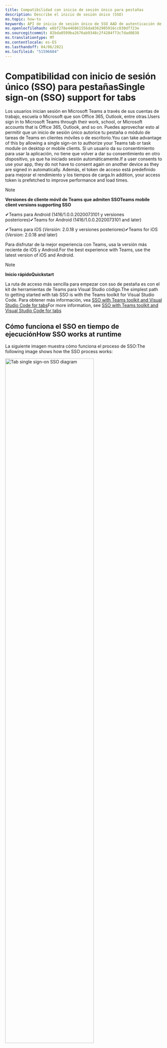 ```yaml
---
title: Compatibilidad con inicio de sesión único para pestañas
description: Describe el inicio de sesión único (SSO)
ms.topic: how-to
keywords: API de inicio de sesión único de SSO AAD de autenticación de teams
ms.openlocfilehash: e6bf278e446861556da8362905916cc030df723e
ms.sourcegitcommit: 82bda0599ba2676ab9348c2f4284f73c7dad0838
ms.translationtype: MT
ms.contentlocale: es-ES
ms.lasthandoff: 04/06/2021
ms.locfileid: "51596684"
---
```

# <a name="single-sign-on-sso-support-for-tabs"></a><span data-ttu-id="9a109-104">Compatibilidad con inicio de sesión único (SSO) para pestañas</span><span class="sxs-lookup"><span data-stu-id="9a109-104">Single sign-on (SSO) support for tabs</span></span>

<span data-ttu-id="9a109-105">Los usuarios inician sesión en Microsoft Teams a través de sus cuentas de trabajo, escuela o Microsoft que son Office 365, Outlook, entre otras.</span><span class="sxs-lookup"><span data-stu-id="9a109-105">Users sign in to Microsoft Teams through their work, school, or Microsoft accounts that is Office 365, Outlook, and so on.</span></span> <span data-ttu-id="9a109-106">Puedes aprovechar esto al permitir que un inicio de sesión único autorice tu pestaña o módulo de tareas de Teams en clientes móviles o de escritorio.</span><span class="sxs-lookup"><span data-stu-id="9a109-106">You can take advantage of this by allowing a single sign-on to authorize your Teams tab or task module on desktop or mobile clients.</span></span> <span data-ttu-id="9a109-107">Si un usuario da su consentimiento para usar la aplicación, no tiene que volver a dar su consentimiento en otro dispositivo, ya que ha iniciado sesión automáticamente.</span><span class="sxs-lookup"><span data-stu-id="9a109-107">If a user consents to use your app, they do not have to consent again on another device as they are signed in automatically.</span></span> <span data-ttu-id="9a109-108">Además, el token de acceso está predefinido para mejorar el rendimiento y los tiempos de carga.</span><span class="sxs-lookup"><span data-stu-id="9a109-108">In addition, your access token is prefetched to improve performance and load times.</span></span>

> [!NOTE]
> <span data-ttu-id="9a109-109">**Versiones de cliente móvil de Teams que admiten SSO**</span><span class="sxs-lookup"><span data-stu-id="9a109-109">**Teams mobile client versions supporting SSO**</span></span>  
>
> <span data-ttu-id="9a109-110">✔Teams para Android (1416/1.0.0.2020073101 y versiones posteriores)</span><span class="sxs-lookup"><span data-stu-id="9a109-110">✔Teams for Android (1416/1.0.0.2020073101 and later)</span></span>
>
> <span data-ttu-id="9a109-111">✔Teams para iOS (_Versión_: 2.0.18 y versiones posteriores)</span><span class="sxs-lookup"><span data-stu-id="9a109-111">✔Teams for iOS (_Version_: 2.0.18 and later)</span></span>  
>
> <span data-ttu-id="9a109-112">Para disfrutar de la mejor experiencia con Teams, usa la versión más reciente de iOS y Android.</span><span class="sxs-lookup"><span data-stu-id="9a109-112">For the best experience with Teams, use the latest version of iOS and Android.</span></span>

> [!NOTE]
> <span data-ttu-id="9a109-113">**Inicio rápido**</span><span class="sxs-lookup"><span data-stu-id="9a109-113">**Quickstart**</span></span>  
>
> <span data-ttu-id="9a109-114">La ruta de acceso más sencilla para empezar con sso de pestaña es con el kit de herramientas de Teams para Visual Studio código.</span><span class="sxs-lookup"><span data-stu-id="9a109-114">The simplest path to getting started with tab SSO is with the Teams toolkit for Visual Studio Code.</span></span> <span data-ttu-id="9a109-115">Para obtener más información, vea [SSO with Teams toolkit and Visual Studio Code for tabs](../../../toolkit/visual-studio-code-tab-sso.md)</span><span class="sxs-lookup"><span data-stu-id="9a109-115">For more information, see [SSO with Teams toolkit and Visual Studio Code for tabs](../../../toolkit/visual-studio-code-tab-sso.md)</span></span>

## <a name="how-sso-works-at-runtime"></a><span data-ttu-id="9a109-116">Cómo funciona el SSO en tiempo de ejecución</span><span class="sxs-lookup"><span data-stu-id="9a109-116">How SSO works at runtime</span></span>

<span data-ttu-id="9a109-117">La siguiente imagen muestra cómo funciona el proceso de SSO:</span><span class="sxs-lookup"><span data-stu-id="9a109-117">The following image shows how the SSO process works:</span></span>

<!-- markdownlint-disable MD033 -->
<img src="~/assets/images/tabs/tabs-sso-diagram.png" alt="Tab single sign-on SSO diagram" width="75%"/>

1. <span data-ttu-id="9a109-118">En la pestaña, se realiza una llamada de JavaScript a `getAuthToken()` .</span><span class="sxs-lookup"><span data-stu-id="9a109-118">In the tab, a JavaScript call is made to `getAuthToken()`.</span></span> <span data-ttu-id="9a109-119">Esto indica a Teams que obtenga un token de autenticación para la aplicación de pestaña.</span><span class="sxs-lookup"><span data-stu-id="9a109-119">This tells Teams to obtain an authentication token for the tab application.</span></span>
2. <span data-ttu-id="9a109-120">Si es la primera vez que el usuario actual usa la aplicación de pestaña, hay un mensaje de solicitud para dar su consentimiento si se requiere consentimiento o para administrar la autenticación de paso a paso, como la autenticación en dos fases.</span><span class="sxs-lookup"><span data-stu-id="9a109-120">If this is the first time the current user has used your tab application, there is a request prompt to consent if consent is required or to handle step-up authentication such as two-factor authentication.</span></span>
3. <span data-ttu-id="9a109-121">Teams solicita el token de aplicación de tabulación desde el punto de conexión de Azure Active Directory (AAD) para el usuario actual.</span><span class="sxs-lookup"><span data-stu-id="9a109-121">Teams requests the tab application token from the Azure Active Directory (AAD) endpoint for the current user.</span></span>
4. <span data-ttu-id="9a109-122">AAD envía el token de aplicación de pestaña a la aplicación teams.</span><span class="sxs-lookup"><span data-stu-id="9a109-122">AAD sends the tab application token to the Teams application.</span></span>
5. <span data-ttu-id="9a109-123">Teams envía el token de aplicación de pestaña a la pestaña como parte del objeto de resultado devuelto por la `getAuthToken()` llamada.</span><span class="sxs-lookup"><span data-stu-id="9a109-123">Teams sends the tab application token to the tab as part of the result object returned by the `getAuthToken()` call.</span></span>
6. <span data-ttu-id="9a109-124">El token se analiza en la aplicación de pestaña mediante JavaScript, para extraer la información necesaria, como la dirección de correo electrónico del usuario.</span><span class="sxs-lookup"><span data-stu-id="9a109-124">The token is parsed in the tab application using JavaScript, to extract required information, such as the user's email address.</span></span>

> [!NOTE]
> <span data-ttu-id="9a109-125">El solo es válido para dar su consentimiento a un conjunto limitado de API de nivel de usuario que son correo `getAuthToken()` electrónico, perfil, offline_access y OpenId.</span><span class="sxs-lookup"><span data-stu-id="9a109-125">The `getAuthToken()` is only valid for consenting to a limited set of user-level APIs that is email, profile, offline_access and OpenId.</span></span> <span data-ttu-id="9a109-126">No se usa para otros ámbitos de Graph, como `User.Read` o `Mail.Read` .</span><span class="sxs-lookup"><span data-stu-id="9a109-126">It is not used for further Graph scopes such as `User.Read` or `Mail.Read`.</span></span> <span data-ttu-id="9a109-127">Para obtener soluciones alternativas sugeridas, [vea ámbitos de Graph adicionales](#apps-that-require-additional-graph-scopes).</span><span class="sxs-lookup"><span data-stu-id="9a109-127">For suggested workarounds, see [additional Graph scopes](#apps-that-require-additional-graph-scopes).</span></span>

<span data-ttu-id="9a109-128">La API de SSO también funciona en [módulos de tareas](../../../task-modules-and-cards/what-are-task-modules.md) que insertan contenido web.</span><span class="sxs-lookup"><span data-stu-id="9a109-128">The SSO API also works in [task modules](../../../task-modules-and-cards/what-are-task-modules.md) that embed web content.</span></span>

## <a name="develop-an-sso-microsoft-teams-tab"></a><span data-ttu-id="9a109-129">Desarrollar una pestaña sso de Microsoft Teams</span><span class="sxs-lookup"><span data-stu-id="9a109-129">Develop an SSO Microsoft Teams tab</span></span>

<span data-ttu-id="9a109-130">En esta sección se describen las tareas relacionadas con la creación de una pestaña de Teams que usa SSO.</span><span class="sxs-lookup"><span data-stu-id="9a109-130">This section describes the tasks involved in creating a Teams tab that uses SSO.</span></span> <span data-ttu-id="9a109-131">Estas tareas son independientes del lenguaje y del marco.</span><span class="sxs-lookup"><span data-stu-id="9a109-131">These tasks are language- and framework-agnostic.</span></span>

### <a name="1-create-your-aad-application"></a><span data-ttu-id="9a109-132">1. Crear la aplicación de AAD</span><span class="sxs-lookup"><span data-stu-id="9a109-132">1. Create your AAD application</span></span>

<span data-ttu-id="9a109-133">**Para registrar la aplicación en la información general [del portal de AAD](https://azure.microsoft.com/features/azure-portal/)**</span><span class="sxs-lookup"><span data-stu-id="9a109-133">**To register your application in the [AAD portal](https://azure.microsoft.com/features/azure-portal/) overview**</span></span>

1. <span data-ttu-id="9a109-134">Obtener el [identificador de aplicación de AAD](/azure/active-directory/develop/howto-create-service-principal-portal#get-values-for-signing-in).</span><span class="sxs-lookup"><span data-stu-id="9a109-134">Get your [AAD Application ID](/azure/active-directory/develop/howto-create-service-principal-portal#get-values-for-signing-in).</span></span>
2. <span data-ttu-id="9a109-135">Especifique los permisos que la aplicación necesita para el extremo de AAD y, opcionalmente, Graph.</span><span class="sxs-lookup"><span data-stu-id="9a109-135">Specify the permissions that your application needs for the AAD endpoint and, optionally, Graph.</span></span>
3. <span data-ttu-id="9a109-136">[Conceder permisos para](/azure/active-directory/develop/howto-create-service-principal-portal#configure-access-policies-on-resources) aplicaciones de escritorio, web y móviles de Teams.</span><span class="sxs-lookup"><span data-stu-id="9a109-136">[Grant permissions](/azure/active-directory/develop/howto-create-service-principal-portal#configure-access-policies-on-resources) for Teams desktop, web, and mobile applications.</span></span>
4. <span data-ttu-id="9a109-137">Para autorizar previamente Teams, seleccione el botón Agregar **un** ámbito y, en el panel que se abre, **escriba access_as_user** como nombre **de ámbito**.</span><span class="sxs-lookup"><span data-stu-id="9a109-137">Pre-authorize Teams by selecting the **Add a scope** button and in the panel that opens, enter **access_as_user** as the **Scope name**.</span></span>

> [!NOTE]
> <span data-ttu-id="9a109-138">Hay algunas restricciones importantes que debe saber:</span><span class="sxs-lookup"><span data-stu-id="9a109-138">There are some important restrictions that you must know:</span></span>
>
> * <span data-ttu-id="9a109-139">Solo se admiten permisos de api de Graph de nivel de usuario, es decir, correo electrónico, perfil, offline_access, OpenId.</span><span class="sxs-lookup"><span data-stu-id="9a109-139">Only user-level Graph API permissions are supported that is, email, profile, offline_access, OpenId.</span></span> <span data-ttu-id="9a109-140">Si debe tener acceso a otros ámbitos de Graph, como `User.Read` o , vea la solución alternativa `Mail.Read` [recomendada](#apps-that-require-additional-graph-scopes).</span><span class="sxs-lookup"><span data-stu-id="9a109-140">If you must have access to other Graph scopes such as `User.Read` or `Mail.Read`, see [recommended workaround](#apps-that-require-additional-graph-scopes).</span></span>
> * <span data-ttu-id="9a109-141">Es importante que el nombre de dominio de la aplicación sea el mismo que el nombre de dominio registrado para la aplicación de AAD.</span><span class="sxs-lookup"><span data-stu-id="9a109-141">It is important that your application's domain name is the same as the domain name you have registered for your AAD application.</span></span>
> * <span data-ttu-id="9a109-142">Actualmente, no se admiten varios dominios por aplicación.</span><span class="sxs-lookup"><span data-stu-id="9a109-142">Currently multiple domains per app are not supported.</span></span>
> * <span data-ttu-id="9a109-143">Las aplicaciones que usan `azurewebsites.net` el dominio no se admiten porque es demasiado común y pueden ser un riesgo de seguridad.</span><span class="sxs-lookup"><span data-stu-id="9a109-143">Applications that use the `azurewebsites.net` domain are not supported as it is too common and can be a security risk.</span></span>

<span data-ttu-id="9a109-144">**Para registrar la aplicación a través del portal de AAD**</span><span class="sxs-lookup"><span data-stu-id="9a109-144">**To register your app through the AAD portal**</span></span>

1. <span data-ttu-id="9a109-145">Registrar una nueva aplicación en el portal [de registros de aplicaciones de AAD.](https://go.microsoft.com/fwlink/?linkid=2083908)</span><span class="sxs-lookup"><span data-stu-id="9a109-145">Register a new application in the [AAD App Registrations](https://go.microsoft.com/fwlink/?linkid=2083908) portal.</span></span>
2. <span data-ttu-id="9a109-146">Seleccione **Nuevo registro**.</span><span class="sxs-lookup"><span data-stu-id="9a109-146">Select **New Registration**.</span></span> <span data-ttu-id="9a109-147">Aparece **la página** Registrar una aplicación.</span><span class="sxs-lookup"><span data-stu-id="9a109-147">The **Register an application** page appears.</span></span>
3. <span data-ttu-id="9a109-148">En la **página Registrar una aplicación,** escriba los siguientes valores:</span><span class="sxs-lookup"><span data-stu-id="9a109-148">In the **Register an application** page, enter the following values:</span></span>
    1. <span data-ttu-id="9a109-149">Escribe un **nombre** para la aplicación.</span><span class="sxs-lookup"><span data-stu-id="9a109-149">Enter a **Name** for your app.</span></span>
    2. <span data-ttu-id="9a109-150">Elija los **tipos de cuenta admitidos,** seleccione un único inquilino o tipo de cuenta multiempresa.</span><span class="sxs-lookup"><span data-stu-id="9a109-150">Choose the **Supported account types**, select single tenant or multitenant account type.</span></span> <span data-ttu-id="9a109-151">¹</span><span class="sxs-lookup"><span data-stu-id="9a109-151">¹</span></span>
    * <span data-ttu-id="9a109-152">Deje **URI de redireccionamiento** vacía.</span><span class="sxs-lookup"><span data-stu-id="9a109-152">Leave **Redirect URI** empty.</span></span>
    3. <span data-ttu-id="9a109-153">Elija **Registrar**.</span><span class="sxs-lookup"><span data-stu-id="9a109-153">Choose **Register**.</span></span>
4. <span data-ttu-id="9a109-154">En la página de información general, copie y guarde el **identificador de aplicación (cliente).**</span><span class="sxs-lookup"><span data-stu-id="9a109-154">On the overview page, copy and save the **Application (client) ID**.</span></span> <span data-ttu-id="9a109-155">Debe tenerla más adelante al actualizar el manifiesto de la aplicación de Teams.</span><span class="sxs-lookup"><span data-stu-id="9a109-155">You must have it later when updating your Teams application manifest.</span></span>
5. <span data-ttu-id="9a109-156">En **Administrar**, seleccione **Exponer una API**</span><span class="sxs-lookup"><span data-stu-id="9a109-156">Under **Manage**, select **Expose an API**.</span></span>
6. <span data-ttu-id="9a109-157">Seleccione el **vínculo Establecer** para generar el URI de id. de aplicación con el formato `api://{AppID}` de .</span><span class="sxs-lookup"><span data-stu-id="9a109-157">Select the **Set** link to generate the Application ID URI in the form of `api://{AppID}`.</span></span> <span data-ttu-id="9a109-158">Inserte el nombre de dominio completo con una barra diagonal "/" anexada al final, entre las barras diagonales dobles y el GUID.</span><span class="sxs-lookup"><span data-stu-id="9a109-158">Insert your fully qualified domain name with a forward slash "/" appended to the end, between the double forward slashes and the GUID.</span></span> <span data-ttu-id="9a109-159">El identificador completo debe tener el formato `api://fully-qualified-domain-name.com/{AppID}` de .</span><span class="sxs-lookup"><span data-stu-id="9a109-159">The entire ID must have the form of `api://fully-qualified-domain-name.com/{AppID}`.</span></span> <span data-ttu-id="9a109-160">² Por ejemplo, `api://subdomain.example.com/00000000-0000-0000-0000-000000000000` .</span><span class="sxs-lookup"><span data-stu-id="9a109-160">² For example, `api://subdomain.example.com/00000000-0000-0000-0000-000000000000`.</span></span> <span data-ttu-id="9a109-161">El nombre de dominio completo es el nombre de dominio legible desde el que se sirve la aplicación.</span><span class="sxs-lookup"><span data-stu-id="9a109-161">The fully qualified domain name is the human readable domain name from which your app is served.</span></span> <span data-ttu-id="9a109-162">Si usa un servicio de túnel como ngrok, debe actualizar este valor siempre que cambie su subdominio ngrok.</span><span class="sxs-lookup"><span data-stu-id="9a109-162">If you are using a tunneling service such as ngrok, you must update this value whenever your ngrok subdomain changes.</span></span>
7. <span data-ttu-id="9a109-163">Seleccione **Agregar un ámbito**.</span><span class="sxs-lookup"><span data-stu-id="9a109-163">Select **Add a scope**.</span></span> <span data-ttu-id="9a109-164">En el panel que se abre, **escriba access_as_user** como el nombre **de ámbito**.</span><span class="sxs-lookup"><span data-stu-id="9a109-164">In the panel that opens, enter **access_as_user** as the **Scope name**.</span></span>
8. <span data-ttu-id="9a109-165">En el **cuadro ¿Quién puede dar su consentimiento?,** escriba **Administradores y usuarios**.</span><span class="sxs-lookup"><span data-stu-id="9a109-165">In the **Who can consent?** box, enter **Admins and users**.</span></span>
9. <span data-ttu-id="9a109-166">Escriba los detalles en los cuadros para configurar los mensajes de consentimiento de usuario y administrador con los valores adecuados para el `access_as_user` ámbito:</span><span class="sxs-lookup"><span data-stu-id="9a109-166">Enter the details in the boxes for configuring the admin and user consent prompts with values that are appropriate for the `access_as_user` scope:</span></span>
    * <span data-ttu-id="9a109-167">**Título del consentimiento de administrador:** Teams puede tener acceso al perfil del usuario.</span><span class="sxs-lookup"><span data-stu-id="9a109-167">**Admin consent title:** Teams can access the user’s profile.</span></span>
    * <span data-ttu-id="9a109-168">**Descripción del consentimiento de administrador:** Teams puede llamar a las API web de la aplicación como el usuario actual.</span><span class="sxs-lookup"><span data-stu-id="9a109-168">**Admin consent description**: Teams can call the app’s web APIs as the current user.</span></span>
    * <span data-ttu-id="9a109-169">**Título de consentimiento de** usuario: Teams puede tener acceso a su perfil y realizar solicitudes en su nombre.</span><span class="sxs-lookup"><span data-stu-id="9a109-169">**User consent title**: Teams can access your profile and make requests on your behalf.</span></span>
    * <span data-ttu-id="9a109-170">**Descripción del consentimiento del usuario:** Teams puede llamar a las API de esta aplicación con los mismos derechos que tú.</span><span class="sxs-lookup"><span data-stu-id="9a109-170">**User consent description:** Teams can call this app’s APIs with the same rights as you have.</span></span>
10. <span data-ttu-id="9a109-171">Asegúrese de que **Estado** se establece en **Habilitado**.</span><span class="sxs-lookup"><span data-stu-id="9a109-171">Ensure that **State** is set to **Enabled**.</span></span>
11. <span data-ttu-id="9a109-172">Seleccione **Agregar ámbito** para guardar los detalles.</span><span class="sxs-lookup"><span data-stu-id="9a109-172">Select **Add scope** to save the details.</span></span> <span data-ttu-id="9a109-173">La parte de dominio del **nombre de** ámbito que se muestra debajo del campo de texto debe coincidir automáticamente con el URI de **id.** de aplicación establecido en el paso anterior, con `/access_as_user` anexado al final `api://subdomain.example.com/00000000-0000-0000-0000-000000000000/access_as_user` .</span><span class="sxs-lookup"><span data-stu-id="9a109-173">The domain part of the **Scope name** displayed below the text field must automatically match the **Application ID** URI set in the previous step, with `/access_as_user` appended to the end `api://subdomain.example.com/00000000-0000-0000-0000-000000000000/access_as_user`.</span></span>
12. <span data-ttu-id="9a109-174">En la **sección Aplicaciones cliente autorizadas,** identifique las aplicaciones que desea autorizar para la aplicación web de la aplicación.</span><span class="sxs-lookup"><span data-stu-id="9a109-174">In the **Authorized client applications** section, identify the applications that you want to authorize for your app’s web application.</span></span> <span data-ttu-id="9a109-175">Seleccione **Agregar una aplicación cliente**.</span><span class="sxs-lookup"><span data-stu-id="9a109-175">Select **Add a client application**.</span></span> <span data-ttu-id="9a109-176">Escriba cada uno de los siguientes IDs de cliente y seleccione el ámbito autorizado que creó en el paso anterior:</span><span class="sxs-lookup"><span data-stu-id="9a109-176">Enter each of the following client IDs and select the authorized scope you created in the previous step:</span></span>
    * <span data-ttu-id="9a109-177">`1fec8e78-bce4-4aaf-ab1b-5451cc387264` para la aplicación móvil o de escritorio de Teams.</span><span class="sxs-lookup"><span data-stu-id="9a109-177">`1fec8e78-bce4-4aaf-ab1b-5451cc387264` for Teams mobile or desktop application.</span></span>
    * <span data-ttu-id="9a109-178">`5e3ce6c0-2b1f-4285-8d4b-75ee78787346` para la aplicación web de Teams.</span><span class="sxs-lookup"><span data-stu-id="9a109-178">`5e3ce6c0-2b1f-4285-8d4b-75ee78787346` for Teams web application.</span></span>
13. <span data-ttu-id="9a109-179">Vaya a **Permisos de API**.</span><span class="sxs-lookup"><span data-stu-id="9a109-179">Navigate to **API Permissions**.</span></span> <span data-ttu-id="9a109-180">Seleccione **Agregar permisos delegados** de Microsoft Graph y, a continuación,  >    >  agregue los siguientes permisos de la API de Graph:</span><span class="sxs-lookup"><span data-stu-id="9a109-180">Select **Add a permission** > **Microsoft Graph** > **Delegated permissions**, then add the following permissions from Graph API:</span></span>
    * <span data-ttu-id="9a109-181">User.Read habilitado de forma predeterminada</span><span class="sxs-lookup"><span data-stu-id="9a109-181">User.Read enabled by default</span></span>
    * <span data-ttu-id="9a109-182">email</span><span class="sxs-lookup"><span data-stu-id="9a109-182">email</span></span>
    * <span data-ttu-id="9a109-183">offline_access</span><span class="sxs-lookup"><span data-stu-id="9a109-183">offline_access</span></span>
    * <span data-ttu-id="9a109-184">OpenId</span><span class="sxs-lookup"><span data-stu-id="9a109-184">OpenId</span></span>
    * <span data-ttu-id="9a109-185">perfil</span><span class="sxs-lookup"><span data-stu-id="9a109-185">profile</span></span>

14. <span data-ttu-id="9a109-186">Vaya a **Autenticación**.</span><span class="sxs-lookup"><span data-stu-id="9a109-186">Navigate to **Authentication**.</span></span>

    <span data-ttu-id="9a109-187">Si no se ha concedido el consentimiento de administrador de TI a una aplicación, los usuarios tendrán que dar su consentimiento la primera vez que usen una aplicación.</span><span class="sxs-lookup"><span data-stu-id="9a109-187">If an app has not been granted IT admin consent, users have to provide consent the first time they use an app.</span></span>

    <span data-ttu-id="9a109-188">Para escribir un URI de redireccionamiento:</span><span class="sxs-lookup"><span data-stu-id="9a109-188">To enter a redirect URI:</span></span>
    * <span data-ttu-id="9a109-189">Seleccione **Agregar una plataforma**.</span><span class="sxs-lookup"><span data-stu-id="9a109-189">Select **Add a platform**.</span></span>
    * <span data-ttu-id="9a109-190">Seleccione **web**.</span><span class="sxs-lookup"><span data-stu-id="9a109-190">Select **web**.</span></span>
    * <span data-ttu-id="9a109-191">Escribe el **URI de redireccionamiento** de la aplicación.</span><span class="sxs-lookup"><span data-stu-id="9a109-191">Enter the **redirect URI** for your app.</span></span> <span data-ttu-id="9a109-192">Esta es la página donde un flujo de concesión implícito correcto redirige al usuario.</span><span class="sxs-lookup"><span data-stu-id="9a109-192">This is the page where a successful implicit grant flow redirects the user.</span></span> <span data-ttu-id="9a109-193">Este es el mismo nombre de dominio completo que escribió en el paso 5 seguido de la ruta de api a la que se envía una respuesta de autenticación.</span><span class="sxs-lookup"><span data-stu-id="9a109-193">This is the same fully qualified domain name that you entered in step 5 followed by the API route where an authentication response is sent.</span></span> <span data-ttu-id="9a109-194">Si sigue cualquiera de los ejemplos de Teams, se trata de `https://subdomain.example.com/auth-end` .</span><span class="sxs-lookup"><span data-stu-id="9a109-194">If you are following any of the Teams samples, this is `https://subdomain.example.com/auth-end`.</span></span>

    <span data-ttu-id="9a109-195">Habilite la concesión implícita activando los siguientes cuadros: ✔ token de identificador ✔ token de acceso</span><span class="sxs-lookup"><span data-stu-id="9a109-195">Enable implicit grant by checking the following boxes: ✔ ID Token ✔ Access Token</span></span>

<span data-ttu-id="9a109-196">¡Enhorabuena!</span><span class="sxs-lookup"><span data-stu-id="9a109-196">Congratulations!</span></span> <span data-ttu-id="9a109-197">Has completado los requisitos previos de registro de la aplicación para continuar con la pestaña APLICACIÓN SSO.</span><span class="sxs-lookup"><span data-stu-id="9a109-197">You have completed the app registration prerequisites to proceed with your tab SSO app.</span></span>

> [!NOTE]
>
> * <span data-ttu-id="9a109-198">¹ Si la aplicación de AAD está registrada en el mismo inquilino en el que realizas una solicitud de autenticación en Teams, no se puede pedir al usuario su consentimiento y se le concede un token de acceso de inmediato.</span><span class="sxs-lookup"><span data-stu-id="9a109-198">¹ If your AAD app is registered in the same tenant where you are making an authentication request in Teams, the user cannot be asked to consent and is granted an access token right away.</span></span> <span data-ttu-id="9a109-199">Los usuarios solo consienten estos permisos si la aplicación AAD está registrada en un inquilino diferente.</span><span class="sxs-lookup"><span data-stu-id="9a109-199">Users only consent to these permissions if the AAD app is registered in a different tenant.</span></span>
> * <span data-ttu-id="9a109-200">² Si el dominio personalizado no se agrega a AAD, se produce un error que indica que el nombre de host no debe basarse en un dominio ya propiedad.</span><span class="sxs-lookup"><span data-stu-id="9a109-200">² If the custom domain is not added to AAD, you get an error stating that the host name must not be based on an already owned domain.</span></span> <span data-ttu-id="9a109-201">Para agregar un dominio personalizado a AAD y registrarlo, siga el procedimiento agregar un nombre de dominio [personalizado al procedimiento de AAD](/azure/active-directory/fundamentals/add-custom-domain) y, a continuación, repita el paso 5.</span><span class="sxs-lookup"><span data-stu-id="9a109-201">To add custom domain to AAD and register it, follow the [add a custom domain name to AAD](/azure/active-directory/fundamentals/add-custom-domain) procedure, and then repeat step 5.</span></span> <span data-ttu-id="9a109-202">También puede obtener este error si no ha iniciado sesión con credenciales de administrador en el arrendamiento de Office 365.</span><span class="sxs-lookup"><span data-stu-id="9a109-202">You can also get this error if you are not signed in with Admin credentials in the Office 365 tenancy.</span></span>
> * <span data-ttu-id="9a109-203">Si no recibe el nombre principal de usuario (UPN)) en el token de acceso devuelto, puede agregarlo como una notificación opcional [en](https://docs.microsoft.com/azure/active-directory/develop/active-directory-optional-claims) AAD.</span><span class="sxs-lookup"><span data-stu-id="9a109-203">If you are not receiving the user principal name (UPN)) in the returned access token, you can add it as an [optional claim](https://docs.microsoft.com/azure/active-directory/develop/active-directory-optional-claims) in AAD.</span></span>

### <a name="2-update-your-teams-application-manifest"></a><span data-ttu-id="9a109-204">2. Actualizar el manifiesto de la aplicación de Teams</span><span class="sxs-lookup"><span data-stu-id="9a109-204">2. Update your Teams application manifest</span></span>

<span data-ttu-id="9a109-205">Use el siguiente código para agregar nuevas propiedades al manifiesto de Teams:</span><span class="sxs-lookup"><span data-stu-id="9a109-205">Use the following code to add new properties to your Teams manifest:</span></span>

```json
"webApplicationInfo": {
  "id": "00000000-0000-0000-0000-000000000000",
  "resource": "api://subdomain.example.com/00000000-0000-0000-0000-000000000000"
}
```

* <span data-ttu-id="9a109-206">**WebApplicationInfo** es el elemento principal de los siguientes elementos:</span><span class="sxs-lookup"><span data-stu-id="9a109-206">**WebApplicationInfo** is the parent of the following elements:</span></span>

> [!div class="checklist"]
> * <span data-ttu-id="9a109-207">**id:** el identificador de cliente de la aplicación.</span><span class="sxs-lookup"><span data-stu-id="9a109-207">**id** - The client ID of the application.</span></span> <span data-ttu-id="9a109-208">Este es el identificador de aplicación que obtuvo como parte del registro de la aplicación con Azure AD.</span><span class="sxs-lookup"><span data-stu-id="9a109-208">This is the application ID that you obtained as part of registering the application with Azure AD.</span></span>
>* <span data-ttu-id="9a109-209">**resource:** el dominio y el subdominio de la aplicación.</span><span class="sxs-lookup"><span data-stu-id="9a109-209">**resource** - The domain and subdomain of your application.</span></span> <span data-ttu-id="9a109-210">Este es el mismo URI (incluido el `api://` protocolo) que registró al crear `scope` el paso 6.</span><span class="sxs-lookup"><span data-stu-id="9a109-210">This is the same URI (including the `api://` protocol) that you registered when creating your `scope` in step 6.</span></span> <span data-ttu-id="9a109-211">No debe incluir la ruta `access_as_user` de acceso en el recurso.</span><span class="sxs-lookup"><span data-stu-id="9a109-211">You must not include the `access_as_user` path in your resource.</span></span> <span data-ttu-id="9a109-212">La parte de dominio de este URI debe coincidir con el dominio, incluidos los subdominios, que se usan en las direcciones URL del manifiesto de la aplicación de Teams.</span><span class="sxs-lookup"><span data-stu-id="9a109-212">The domain part of this URI must match the domain, including any subdomains, used in the URLs of your Teams application manifest.</span></span>

> [!NOTE]
>
>* <span data-ttu-id="9a109-213">El recurso de una aplicación de AAD suele ser la raíz de la dirección URL del sitio y el appID (por ejemplo, `api://subdomain.example.com/00000000-0000-0000-0000-000000000000` ).</span><span class="sxs-lookup"><span data-stu-id="9a109-213">The resource for an AAD app is usually the root of its site URL and the appID (e.g. `api://subdomain.example.com/00000000-0000-0000-0000-000000000000`).</span></span> <span data-ttu-id="9a109-214">Este valor también se usa para garantizar que la solicitud viene del mismo dominio.</span><span class="sxs-lookup"><span data-stu-id="9a109-214">This value is also used to ensure your request is coming from the same domain.</span></span> <span data-ttu-id="9a109-215">Asegúrese de que `contentURL` la pestaña usa los mismos dominios que la propiedad de recurso.</span><span class="sxs-lookup"><span data-stu-id="9a109-215">Ensure that the `contentURL` for your tab uses the same domains as your resource property.</span></span>
>* <span data-ttu-id="9a109-216">Debe usar la versión 1.5 del manifiesto o posterior para implementar el `webApplicationInfo` campo.</span><span class="sxs-lookup"><span data-stu-id="9a109-216">You must use manifest version 1.5 or higher to implement the `webApplicationInfo` field.</span></span>

### <a name="3-get-an-authentication-token-from-your-client-side-code"></a><span data-ttu-id="9a109-217">3. Obtener un token de autenticación del código del lado cliente</span><span class="sxs-lookup"><span data-stu-id="9a109-217">3. Get an authentication token from your client-side code</span></span>

<span data-ttu-id="9a109-218">Use la siguiente API de autenticación:</span><span class="sxs-lookup"><span data-stu-id="9a109-218">Use the following authentication API:</span></span>

```javascript
var authTokenRequest = {
  successCallback: function(result) { console.log("Success: " + result); },
  failureCallback: function(error) { console.log("Failure: " + error); }
};
microsoftTeams.authentication.getAuthToken(authTokenRequest);
```

<span data-ttu-id="9a109-219">Al llamar: y se requiere un consentimiento de usuario adicional para los permisos de nivel de usuario, se muestra un cuadro de diálogo al usuario `getAuthToken` para conceder un consentimiento adicional.</span><span class="sxs-lookup"><span data-stu-id="9a109-219">When you call `getAuthToken` - and additional user consent is required for user-level permissions, a dialog is shown to the user to grant additional consent.</span></span>

<span data-ttu-id="9a109-220">Después de recibir el token de acceso en la devolución de llamada correcta, puede descodificar el token de acceso para ver las notificaciones asociadas con ese token.</span><span class="sxs-lookup"><span data-stu-id="9a109-220">After you receive the access token in the success callback, you can decode the access token to view the claims associated with that token.</span></span> <span data-ttu-id="9a109-221">Opcionalmente, puedes copiar y pegar manualmente el token de acceso en una herramienta, como jwt.ms [inspeccionar](https://jwt.ms/) su contenido.</span><span class="sxs-lookup"><span data-stu-id="9a109-221">Optionally, you can manually copy and paste the access token into a tool, such as [jwt.ms](https://jwt.ms/) to inspect its contents.</span></span> <span data-ttu-id="9a109-222">Si no recibe el UPN en el token de acceso devuelto, puede agregarlo como una notificación [opcional](https://docs.microsoft.com/azure/active-directory/develop/active-directory-optional-claims) en AAD.</span><span class="sxs-lookup"><span data-stu-id="9a109-222">If you are not receiving the UPN in the returned access token, you can add it as an [optional claim](https://docs.microsoft.com/azure/active-directory/develop/active-directory-optional-claims) in AAD.</span></span>

<p>
    <img src="~/assets/images/tabs/tabs-sso-prompt.png" alt="Tab single sign-on SSO dialog prompt" width="75%"/>
</p>

## <a name="code-sample"></a><span data-ttu-id="9a109-223">Ejemplo de código</span><span class="sxs-lookup"><span data-stu-id="9a109-223">Code sample</span></span>

|<span data-ttu-id="9a109-224">**Nombre de ejemplo**</span><span class="sxs-lookup"><span data-stu-id="9a109-224">**Sample name**</span></span>|<span data-ttu-id="9a109-225">**Descripción**</span><span class="sxs-lookup"><span data-stu-id="9a109-225">**Description**</span></span>|<span data-ttu-id="9a109-226">**C#**</span><span class="sxs-lookup"><span data-stu-id="9a109-226">**C#**</span></span>|<span data-ttu-id="9a109-227">**Node.js**</span><span class="sxs-lookup"><span data-stu-id="9a109-227">**Node.js**</span></span>|
|---------------|---------------|------|--------------|
| <span data-ttu-id="9a109-228">Tab SSO</span><span class="sxs-lookup"><span data-stu-id="9a109-228">Tab SSO</span></span> |<span data-ttu-id="9a109-229">Aplicación de ejemplo de Microsoft Teams para pestañas SSO de Azure AD</span><span class="sxs-lookup"><span data-stu-id="9a109-229">Microsoft Teams sample app for tabs Azure AD SSO</span></span>| [<span data-ttu-id="9a109-230">View</span><span class="sxs-lookup"><span data-stu-id="9a109-230">View</span></span>](https://github.com/OfficeDev/Microsoft-Teams-Samples/tree/main/samples/tab-sso/csharp)|<span data-ttu-id="9a109-231">[Ver](https://github.com/OfficeDev/Microsoft-Teams-Samples/blob/main/samples/tab-sso/nodejs),</span><span class="sxs-lookup"><span data-stu-id="9a109-231">[View](https://github.com/OfficeDev/Microsoft-Teams-Samples/blob/main/samples/tab-sso/nodejs),</span></span> </br>[<span data-ttu-id="9a109-232">Kit de herramientas de Teams</span><span class="sxs-lookup"><span data-stu-id="9a109-232">Teams Toolkit</span></span>](../../../toolkit/visual-studio-code-tab-sso.md)|

## <a name="known-limitations"></a><span data-ttu-id="9a109-233">Limitaciones conocidas</span><span class="sxs-lookup"><span data-stu-id="9a109-233">Known limitations</span></span>

### <a name="apps-that-require-additional-graph-scopes"></a><span data-ttu-id="9a109-234">Aplicaciones que requieren ámbitos de Graph adicionales</span><span class="sxs-lookup"><span data-stu-id="9a109-234">Apps that require additional Graph scopes</span></span>

<span data-ttu-id="9a109-235">Nuestra implementación actual para SSO solo concede consentimiento para permisos de nivel de usuario que son correo electrónico, perfil, offline_access, OpenId y no para otras API como User.Read o Mail.Read.</span><span class="sxs-lookup"><span data-stu-id="9a109-235">Our current implementation for SSO only grants consent for user-level permissions that is email, profile, offline_access, OpenId and not for other APIs such as User.Read or Mail.Read.</span></span> <span data-ttu-id="9a109-236">Si la aplicación necesita más ámbitos de Graph, en la siguiente sección se proporcionan algunas soluciones alternativas de habilitación.</span><span class="sxs-lookup"><span data-stu-id="9a109-236">If your app needs further Graph scopes, the next section provides some enabling workarounds.</span></span>

#### <a name="tenant-admin-consent"></a><span data-ttu-id="9a109-237">Consentimiento de administrador de inquilinos</span><span class="sxs-lookup"><span data-stu-id="9a109-237">Tenant Admin Consent</span></span>

<span data-ttu-id="9a109-238">El enfoque más sencillo es conseguir que un administrador de inquilinos preconsiente en nombre de la organización.</span><span class="sxs-lookup"><span data-stu-id="9a109-238">The simplest approach is to get a tenant admin to pre-consent on behalf of the organization.</span></span> <span data-ttu-id="9a109-239">Esto significa que los usuarios no tienen que dar su consentimiento a estos ámbitos y, a continuación, puede intercambiar el lado del servidor de tokens con el flujo en nombre [de](/azure/active-directory/develop/v1-oauth2-on-behalf-of-flow)AAD.</span><span class="sxs-lookup"><span data-stu-id="9a109-239">This means users do not have to consent to these scopes and you can then be free to exchange the token server side using AAD’s [on-behalf-of flow](/azure/active-directory/develop/v1-oauth2-on-behalf-of-flow).</span></span> <span data-ttu-id="9a109-240">Esta solución alternativa es aceptable para aplicaciones internas de línea de negocio, pero no es suficiente para desarrolladores de terceros que no pueden confiar en la aprobación del administrador de inquilinos.</span><span class="sxs-lookup"><span data-stu-id="9a109-240">This workaround is acceptable for internal line-of-business applications but is not enough for third-party developers who are not able to rely on tenant admin approval.</span></span>

<span data-ttu-id="9a109-241">Una forma sencilla de dar su consentimiento en nombre de una organización como administrador de inquilinos es hacer referencia a `https://login.microsoftonline.com/common/adminconsent?client_id=<AAD_App_ID>` .</span><span class="sxs-lookup"><span data-stu-id="9a109-241">A simple way of consenting on behalf of an organization as a tenant admin is to refer to `https://login.microsoftonline.com/common/adminconsent?client_id=<AAD_App_ID>`.</span></span>

#### <a name="ask-for-additional-consent-using-the-auth-api"></a><span data-ttu-id="9a109-242">Solicitar consentimiento adicional mediante la API de autenticación</span><span class="sxs-lookup"><span data-stu-id="9a109-242">Ask for additional consent using the Auth API</span></span>

<span data-ttu-id="9a109-243">Otro enfoque para obtener ámbitos de Graph adicionales es presentar un cuadro de diálogo de consentimiento mediante nuestro enfoque de autenticación de [Azure AD](~/tabs/how-to/authentication/auth-tab-aad.md#navigate-to-the-authorization-page-from-your-popup-page) basado en web existente, que implica crear un cuadro de diálogo de consentimiento de Azure AD.</span><span class="sxs-lookup"><span data-stu-id="9a109-243">Another approach for getting additional Graph scopes is to present a consent dialog using our existing [web-based Azure AD authentication approach](~/tabs/how-to/authentication/auth-tab-aad.md#navigate-to-the-authorization-page-from-your-popup-page) which involves popping up an Azure AD consent dialog box.</span></span> 

<span data-ttu-id="9a109-244">**Para solicitar consentimiento adicional mediante la API de autenticación**</span><span class="sxs-lookup"><span data-stu-id="9a109-244">**To ask for additional consent using the Auth API**</span></span>

1. <span data-ttu-id="9a109-245">El token recuperado mediante debe intercambiarse en el lado servidor mediante AAD en nombre del flujo para obtener acceso a esas `getAuthToken()` API de Graph adicionales. [](/azure/active-directory/develop/v2-oauth2-on-behalf-of-flow)</span><span class="sxs-lookup"><span data-stu-id="9a109-245">The token retrieved using `getAuthToken()` needs to be exchanged server-side using AAD [on-behalf-of flow](/azure/active-directory/develop/v2-oauth2-on-behalf-of-flow) to get access to those additional Graph APIs.</span></span> <span data-ttu-id="9a109-246">Asegúrese de usar el extremo de Graph de v2 para este intercambio.</span><span class="sxs-lookup"><span data-stu-id="9a109-246">Ensure you use the v2 Graph endpoint for this exchange.</span></span>
2. <span data-ttu-id="9a109-247">Si se produce un error en el intercambio, AAD devuelve una excepción de concesión no válida.</span><span class="sxs-lookup"><span data-stu-id="9a109-247">If the exchange fails, AAD returns an invalid grant exception.</span></span> <span data-ttu-id="9a109-248">Normalmente hay uno de los dos mensajes de error o `invalid_grant` `interaction_required` .</span><span class="sxs-lookup"><span data-stu-id="9a109-248">There are usually one of two error messages, `invalid_grant` or `interaction_required`.</span></span>
3. <span data-ttu-id="9a109-249">Cuando se produce un error en el intercambio, debe solicitar el consentimiento adicional.</span><span class="sxs-lookup"><span data-stu-id="9a109-249">When the exchange fails, you must ask for additional consent.</span></span> <span data-ttu-id="9a109-250">Muestra una interfaz de usuario (UI) que pide al usuario que conceda un consentimiento adicional.</span><span class="sxs-lookup"><span data-stu-id="9a109-250">Show some user interface (UI) asking the user to grant additional consent.</span></span> <span data-ttu-id="9a109-251">Esta interfaz de usuario debe incluir un botón que active un cuadro de diálogo de consentimiento de AAD mediante nuestra [API de autenticación de AAD](~/concepts/authentication/auth-silent-aad.md).</span><span class="sxs-lookup"><span data-stu-id="9a109-251">This UI must include a button that triggers an AAD consent dialog box using our [AAD authentication API](~/concepts/authentication/auth-silent-aad.md).</span></span>
4. <span data-ttu-id="9a109-252">Al solicitar el consentimiento adicional de AAD, debe incluir en el parámetro `prompt=consent` [query-string-parameter](~/tabs/how-to/authentication/auth-silent-aad.md#get-the-user-context) a AAD, de lo contrario, AAD no pide los ámbitos adicionales.</span><span class="sxs-lookup"><span data-stu-id="9a109-252">When asking for additional consent from AAD, you must include `prompt=consent` in your [query-string-parameter](~/tabs/how-to/authentication/auth-silent-aad.md#get-the-user-context) to AAD, otherwise AAD does not ask for the additional scopes.</span></span>
    * <span data-ttu-id="9a109-253">En lugar de `?scope={scopes}`</span><span class="sxs-lookup"><span data-stu-id="9a109-253">Instead of `?scope={scopes}`</span></span>
    * <span data-ttu-id="9a109-254">Use esta opción `?prompt=consent&scope={scopes}`</span><span class="sxs-lookup"><span data-stu-id="9a109-254">Use this `?prompt=consent&scope={scopes}`</span></span>
    * <span data-ttu-id="9a109-255">Asegúrese de que incluye todos los ámbitos que está solicitando al usuario, por `{scopes}` ejemplo, Mail.Read o User.Read.</span><span class="sxs-lookup"><span data-stu-id="9a109-255">Ensure that `{scopes}` includes all the scopes you are prompting the user for, for example, Mail.Read or User.Read.</span></span>
5. <span data-ttu-id="9a109-256">Una vez que el usuario haya concedido permisos adicionales, vuelva a intentar el flujo en nombre del usuario para obtener acceso a estas API adicionales.</span><span class="sxs-lookup"><span data-stu-id="9a109-256">Once the user has granted additional permission, retry the on-behalf-of-flow to get access to these additional APIs.</span></span>

### <a name="non-aad-authentication"></a><span data-ttu-id="9a109-257">Autenticación que no es AAD</span><span class="sxs-lookup"><span data-stu-id="9a109-257">Non-AAD authentication</span></span>

<span data-ttu-id="9a109-258">La solución de autenticación descrita anteriormente solo funciona para aplicaciones y servicios que admiten AAD como proveedor de identidades.</span><span class="sxs-lookup"><span data-stu-id="9a109-258">The above-described authentication solution only works for apps and services that support AAD as an identity provider.</span></span> <span data-ttu-id="9a109-259">Las aplicaciones que quieran autenticarse con servicios no basados en AAD deben seguir usando el flujo de autenticación web basado [en elementos emergentes](~/concepts/authentication.md).</span><span class="sxs-lookup"><span data-stu-id="9a109-259">Apps that want to authenticate using non-AAD based services must continue using the pop-up-based [web authentication flow](~/concepts/authentication.md).</span></span>

> [!NOTE]
> <span data-ttu-id="9a109-260">Sso es compatible con aplicaciones de propiedad del cliente dentro de los inquilinos de AAD B2C.</span><span class="sxs-lookup"><span data-stu-id="9a109-260">SSO is supported for customer owned apps within the AAD B2C tenants.</span></span>
